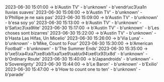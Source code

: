 2023-06-30 15:01:00 -> b'Austin TV' - b'unknown' - b'vendr\xc3\xa1n lluvias suaves'
2023-06-30 15:06:00 -> b'Austin TV' - b'unknown' - b'Phillipe je ne sais pas'
2023-06-30 15:09:00 -> b'Austin TV' - b'unknown' - b'esa soy yo'
2023-06-30 15:13:00 -> b'Austin TV' - b'unknown' - b'Sat\xc3\xa9lite'
2023-06-30 15:17:00 -> b'Austin TV' - b'unknown' - b'Les choses sont bizarres'
2023-06-30 15:22:00 -> b'Austin TV' - b'unknown' - b'Hasta Las Hifas, Un Micelio'
2023-06-30 15:26:00 -> b'Via Luna' - b'unknown' - b'Mike, Count to Four'
2023-06-30 15:30:00 -> b'American Football' - b'unknown' - b'The Summer Ends'
2023-06-30 15:35:00 -> b'\xe5\xa4\xa7\xe8\xb1\xa1\xe9\xab\x94\xe6\x93\x8d' - b'unknown' - b'Ordinary Route'
2023-06-30 15:40:00 -> b'Japandroids' - b'unknown' - b'Sovereignty'
2023-06-30 15:44:00 -> b'Le Baron' - b'unknown' - b'Exilio'
2023-06-30 15:47:00 -> b'How to count one to ten' - b'unknown' - b'parade'
